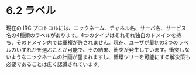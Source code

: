 # 6.2 ラベル

現在の IRC プロトコルには、ニックネーム、チャネル名、サーバ名、サービス名の4種類のラベルがあります。4つのタイプはそれぞれ独自のドメインを持ち、そのドメイン内では重複が許されません。現在、ユーザが最初の3つのラベルのいずれかを選ぶことが可能で、その結果、衝突が発生しています。衝突しないようなニックネームの計画が望まれますし、循環ツリーを可能にする解決策も必要であることは広く認識されています。
